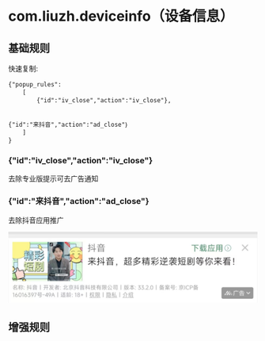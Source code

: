 # com.liuzh.deviceinfo（设备信息）

## 基础规则

快速复制:
```
{"popup_rules":
    [
        {"id":"iv_close","action":"iv_close"},


{"id":"来抖音","action":"ad_close"｝
    ]
}
```

### {"id":"iv_close","action":"iv_close"}
去除专业版提示可去广告通知

### {"id":"来抖音","action":"ad_close"｝
去除抖音应用推广

![](./assets/抖音推广图片.jpg)



## 增强规则
